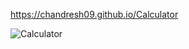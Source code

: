 https://chandresh09.github.io/Calculator

![Calculator](https://github.com/user-attachments/assets/1fba83c1-6b15-451e-8fe5-91d0b5877565)
